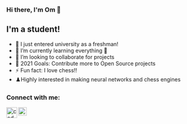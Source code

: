 ### Hi there, I'm Om 👋

## I'm a student!

- 🔭 I just entered university as a freshman!
- 🌱 I’m currently learning everything 🤣
- 👯 I’m looking to collaborate for projects
- 🥅 2021 Goals: Contribute more to Open Source projects
- ⚡ Fun fact: I love chess!!
- ♟️Highly interested in making neural networks and chess engines

### Connect with me:

[<img align="left" alt="codeSTACKr | Instagram" width="28px" src="https://i.pinimg.com/originals/66/41/c9/6641c94e15a0be37af49a4250386c03e.png" />][instagram]
[<img align="left" alt="codeSTACKr | LinkedIn" width="22px" src="https://content.linkedin.com/content/dam/me/business/en-us/amp/brand-site/v2/bg/LI-Bug.svg.original.svg" />][linkedin]

[instagram]: https://instagram.com/omdaxini
[linkedin]: https://www.linkedin.com/in/omdaxini/